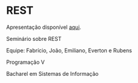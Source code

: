 REST
===========

Apresentação disponível <a href="https://speakerdeck.com/realronchi/rest" target="_blank">aqui</a>.


Seminário sobre REST

Equipe: Fabrício, João, Emiliano, Everton e Rubens

Programação V

Bacharel em Sistemas de Informação
